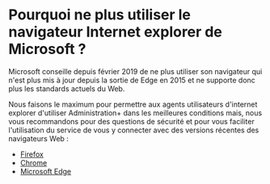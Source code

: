 # Pourquoi ne plus utiliser le navigateur Internet explorer de Microsoft ?

Microsoft conseille depuis février 2019 de ne plus utiliser son navigateur qui n'est plus mis à jour depuis la sortie de Edge en 2015 et ne supporte donc plus les standards actuels du Web.

Nous faisons le maximum pour permettre aux agents utilisateurs d'internet explorer d'utiliser Administration+ dans les meilleures conditions mais, nous vous recommandons pour des questions de sécurité et pour vous faciliter l'utilisation du service de vous y connecter avec des versions récentes des navigateurs Web :

* [Firefox](https://www.mozilla.org/en-US/exp/firefox/new/)
* [Chrome](https://www.google.com/chrome/?brand=CHBD&gclid=Cj0KCQiAkePyBRCEARIsAMy5ScsfWJl9fDos8dq1BGN15nhRX8hwmQLRFR4XZqTjgpa6PUGn6a9IXgYaAtE7EALw_wcB&gclsrc=aw.ds)
* [Microsoft Edge](https://www.microsoft.com/en-us/edge)



